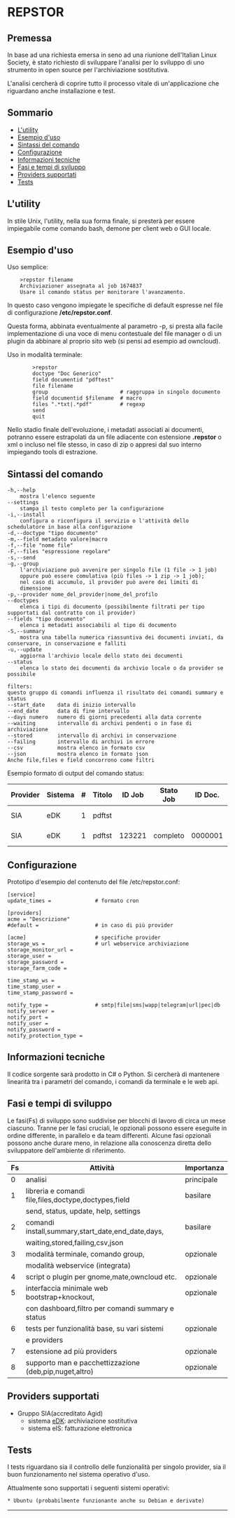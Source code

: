 # REPSTOR

## Premessa
In base ad una richiesta emersa in seno ad una riunione dell'Italian Linux Society, è stato richiesto di sviluppare l'analisi per lo sviluppo di uno strumento in open source per l'archiviazione sostitutiva.

L'analisi cercherà di coprire tutto il processo vitale di un'applicazione che riguardano anche installazione e test.

## Sommario
* [L'utility](#utility)
* [Esempio d'uso](#esempio)
* [Sintassi del comando](#sintassi)
* [Configurazione](#configurazione)
* [Informazioni tecniche](#informazioni_tecniche)
* [Fasi e tempi di sviluppo](#fasi)
* [Providers supportati](#providers)
* [Tests](#tests)

<a name="utility"></a>
## L'utility
In stile Unix, l'utility, nella sua forma finale, si presterà per essere impiegabile come comando bash, demone per client web o GUI locale.

<a name="esempio"></a>
## Esempio d'uso
Uso semplice:

        >repstor filename
        Archiviazioner assegnata al job 1674837
        Usare il comando status per monitorare l'avanzamento.

In questo caso vengono impiegate le specifiche di default espresse nel file di configurazione **/etc/repstor.conf**.

Questa forma, abbinata eventualmente al parametro -p, si presta alla facile implementazione di una voce di menu contestuale del file manager o di un plugin da abbinare al proprio sito web (si pensi ad esempio ad owncloud).

Uso in modalità terminale:
```text
        >repstor
        doctype "Doc Generico"
        field documentid "pdftest"
        file filename
        group                       # raggruppa in singolo documento
        field documentid $filename  # macro
        files ".*txt|.*pdf"         # regexp
        send
        quit
```
Nello stadio finale dell'evoluzione, i metadati associati ai documenti, potranno essere estrapolati da un file adiacente con estensione **.repstor** o xml o incluso nel file stesso, in caso di zip o appresi dal suo interno impiegando tools di estrazione.

<a name="sintassi"></a>
## Sintassi del comando
```text
-h,--help
    mostra l'elenco seguente
--settings  
    stampa il testo completo per la configurazione
-i,--install
    configura o riconfigura il servizio o l'attività dello schedulatore in base alla configurazione
-d,--doctype "tipo documento"
-m,--field metadato valore|macro
-f,--file "nome file"
-F,--files "espressione regolare"
-s,--send
-g,--group
    l'archiviazione può avvenire per singolo file (1 file -> 1 job)
    oppure può essere comulativa (più files -> 1 zip -> 1 job);
    nel caso di accumulo, il provider può avere dei limiti di 
    dimensione
-p,--provider nome_del_provider|nome_del_profilo
--doctypes
    elenca i tipi di documento (possibilmente filtrati per tipo supportati dal contratto con il provider)
--fields "tipo documento"
    elenca i metadati associabili al tipo di documento
-S,--summary
    mostra una tabella numerica riassuntiva dei documenti inviati, da conservare, in conservazione e falliti
-u,--update
    aggiorna l'archivio locale dello stato dei documenti
--status
    elenca lo stato dei documenti da archivio locale o da provider se possibile

filters:
questo gruppo di comandi influenza il risultato dei comandi summary e status
--start_date    data di inizio intervallo
--end_date      data di fine intervallo
--days numero   numero di giorni precedenti alla data corrente
--waiting       intervallo di archivi pendenti o in fase di archiviazione
--stored        intervallo di archivi in conservazione
--failing       intervallo di archivi in errore
--csv           mostra elenco in formato csv
--json          mostra elenco in formato json
Anche file,files e field concorrono come filtri
```

Esempio formato di output del comando status:


|Provider|Sistema|#|Titolo|ID Job|Stato Job|ID Doc.|Stato Doc.      |Errore |Aggiornato|Inviato|
|--------|-------|-|------|------|---------|-------|----------------|-------|------------|-------|
|SIA     |eDK    |1|pdftst|      |         |       |                |Srv.N/D|11.11.16 00:13:20|
|SIA     |eDK    |1|pdftst|123221|completo |0000001|In conservazione|       |11.11.16 11:32:39|11.11.16 11:32:39|


<a name="configurazione"></a>
## Configurazione
Prototipo d'esempio del contenuto del file /etc/repstor.conf:

    [service]
    update_times =              # formato cron
    
    [providers]
    acme = "Descrizione"
    #default =                  # in caso di più provider 
    
    [acme]                      # specifiche provider
    storage_ws =                # url webservice archiviazione
    storage_monitor_url =
    storage_user =
    storage_password =
    storage_farm_code =
    
    time_stamp_ws =
    time_stamp_user =
    time_stamp_password =
    
    notify_type =               # smtp|file|sms|wapp|telegram|url|pec|db
    notify_server =
    notify_port =
    notify_user =
    notify_password =
    notify_protection_type =
    
    
<a name="informazioni_tecniche"></a>
## Informazioni tecniche
Il codice sorgente sarà prodotto in C# o Python. Si cercherà di mantenere linearità tra i parametri del comando, i comandi da terminale e le web api.

<a name="fasi"></a>
## Fasi e tempi di sviluppo
Le fasi(Fs) di sviluppo sono suddivise per blocchi di lavoro di circa un mese ciascuno. Tranne per le fasi cruciali, le opzionali possono essere eseguite in ordine differente, in parallelo e da team differenti. Alcune fasi opzionali possono anche durare meno, in relazione alla conoscenza diretta dello sviluppatore dell'ambiente di riferimento.

|Fs |Attività                                               |Importanza|
|---|-------------------------------------------------------|----------|
|0  |analisi                                                |principale|
|1  |libreria e comandi file,files,doctype,doctypes,field   |basilare  |
|   |send, status, update, help, settings                   |          |
|2  |comandi install,summary,start_date,end_date,days,      |basilare  |
|   |waiting,stored,failing,csv,json                        |          |
|3  |modalità terminale, comando group,                     |opzionale |
|   |modalità webservice (integrata)                        |          |
|4  |script o plugin per gnome,mate,owncloud etc.           |opzionale |
|5  |interfaccia minimale web bootstrap+knockout,           |opzionale |
|   |con dashboard,filtro per comandi summary e status      |          |
|6  |tests per funzionalità base, su vari sistemi           |opzionale |
|   |e providers                                            |          |
|7  |estensione ad più providers                            |opzionale |
|8  |supporto man e pacchettizzazione (deb,pip,nuget,altro) |opzionale |

<a name="providers"></a>
## Providers supportati
* Gruppo SIA(accreditato Agid)
    * sistema [eDK]: archiviazione sostitutiva
    * sistema eIS: fatturazione elettronica
    
<a name="tests"></a>
## Tests
I tests riguardano sia il controllo delle funzionalità per singolo provider, sia il buon funzionamento nel sistema operativo d'uso.

Attualmente sono supportati i seguenti sistemi operativi:

    * Ubuntu (probabilmente funzionante anche su Debian e derivate)


----------------------------------------------------------------------------------
[eDK]: https://www.sia.eu/it/soluzioni/gestione-documentale/conservazione-digitale/conservazione-digitale
[ILS]: https://www.ils.org/